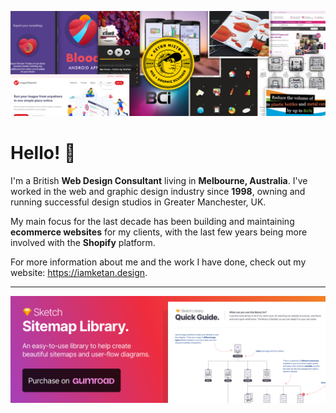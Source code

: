 ![Profile banner for Ketan Mistry](https://github.com/ketanmistry/ketanmistry/raw/main/iamketan_header@1.5x.png)

# Hello! 👋

I'm a British **Web Design Consultant** living in **Melbourne, Australia**. I've worked in the web and graphic design industry since **1998**, owning and running successful design studios in Greater Manchester, UK.

My main focus for the last decade has been building and maintaining **ecommerce websites** for my clients, with the last few years being more involved with the **Shopify** platform.

For more information about me and the work I have done, check out my website: https://iamketan.design.

----

[![Profile banner for Ketan Mistry](https://github.com/ketanmistry/ketanmistry/raw/main/sketch-library-banner-large@2x.png)](https://iamketan.design/blog/sketch-sitemap-library)
